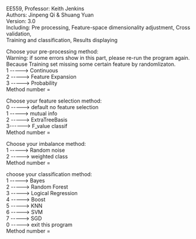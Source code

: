 EE559, Professor: Keith Jenkins  
Authors: Jinpeng Qi & Shuang Yuan  
Version: 3.0  
Including: Pre processing, Feature-space dimensionality adjustment, Cross validation,   
Training and classification, Results displaying  
 
Choose your pre-processing method:  
Warning: if some errors show in this part, please re-run the program again. Because Training set missing some certain feature by randomlizaton.  
1 -----> Continuous  
2 -----> Feature Expansion  
3 -----> Probability  
Method number =   

Choose your feature selection method:  
0 -----> default no feature selection  
1 -----> mutual info  
2 -----> ExtraTreeBasis  
3------> F_value classif  
Method number =   

Choose your imbalance method:  
1 -----> Random noise  
2 -----> weighted class  
Method number =   

choose your classification method:  
1 -----> Bayes  
2 -----> Random Forest  
3 -----> Logical Regression  
4 -----> Boost  
5 -----> KNN  
6 -----> SVM  
7 -----> SGD  
0 -----> exit this program  
Method number = 
